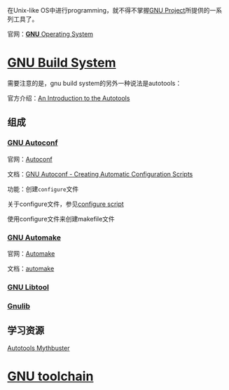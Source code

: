 在Unix-like OS中进行programming，就不得不掌握[GNU Project](https://en.wikipedia.org/wiki/GNU_Project)所提供的一系列工具了。

官网：[**GNU** Operating System](https://www.gnu.org/)

# [GNU Build System](https://en.wikipedia.org/wiki/GNU_Autotools)

需要注意的是，gnu build system的另外一种说法是autotools：

官方介绍：[An Introduction to the Autotools](https://www.gnu.org/software/automake/manual/automake.html#Autotools-Introduction)



## 组成

### [GNU Autoconf](https://en.wikipedia.org/wiki/Autoconf)

官网：[Autoconf](https://www.gnu.org/software/autoconf/)

文档：[GNU Autoconf - Creating Automatic Configuration Scripts](https://www.gnu.org/savannah-checkouts/gnu/autoconf/manual/autoconf-2.69/index.html)

功能：创建`configure`文件

关于configure文件，参见[configure script](https://en.wikipedia.org/wiki/Configure_script)

使用configure文件来创建makefile文件

### [GNU Automake](https://en.wikipedia.org/wiki/Automake)

官网：[Automake](https://www.gnu.org/software/automake/)

文档：[automake](https://www.gnu.org/software/automake/manual/automake.html)

### [GNU Libtool](https://en.wikipedia.org/wiki/Libtool)



### [Gnulib](https://en.wikipedia.org/wiki/Gnulib)



## 学习资源

[Autotools Mythbuster](https://autotools.io/index.html)



# [GNU toolchain](https://en.wikipedia.org/wiki/GNU_toolchain)